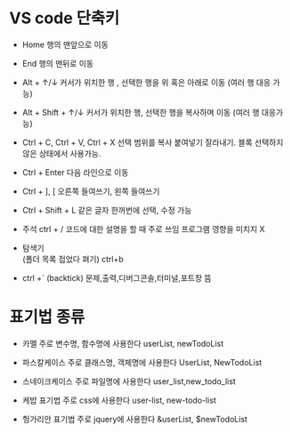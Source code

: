 # VS code 단축키
* Home
행의 맨앞으로 이동

* End
행의 맨뒤로 이동

* Alt + ↑/↓
커서가 위치한 행 , 
선택한 행을 위 혹은 아래로 이동
(여러 행 대응 가능)

* Alt + Shift + ↑/↓
커서가 위치한 행, 
선택한 행을 복사하며 이동
(여러 행 대응가능)

* Ctrl + C, Ctrl + V, Ctrl + X
선택 범위를 복사 붙여넣기 잘라내기. 
블록 선택하지 않은 상태에서 사용가능.

* Ctrl + Enter
다음 라인으로 이동

* Ctrl + ], [
오른쪽 들여쓰기, 왼쪽 들여쓰기

* Ctrl + Shift + L
같은 글자 한꺼번에 선택, 수정 가능

* 주석
ctrl + /
코드에 대한 설명을 할 때 주로 쓰임
프로그램 영향을 미치지 X

* 탐색기  
(폴더 목록 접었다 펴기)
ctrl+b

* ctrl +` (backtick)
문제,출력,디버그콘솔,터미널,포트창 뜸

# 표기법 종류
* 카멜
주로 변수명, 함수명에 사용한다
userList, newTodoList

* 파스칼케이스
주로 클래스명, 객체명에 사용한다
UserList, NewTodoList

* 스네이크케이스
주로 파일명에 사용한다
user_list,new_todo_list

* 케밥 표기법
주로 css에 사용한다
user-list, new-todo-list

* 헝가리안 표기법
주로 jquery에 사용한다
&userList, $newTodoList



